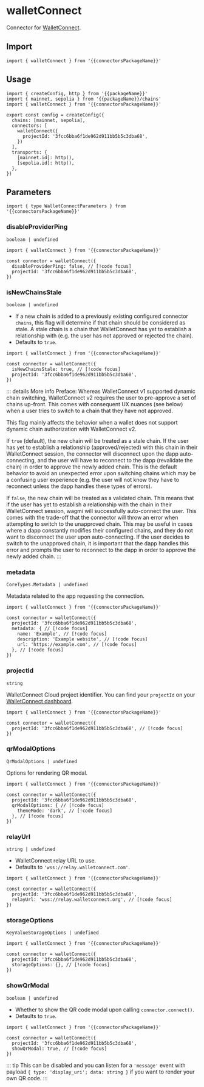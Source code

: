 <!-- <script setup>
const packageName = 'wagmi'
const connectorsPackageName = 'wagmi/connectors'
</script> -->

# walletConnect

Connector for [WalletConnect](https://walletconnect.com).

## Import

```ts-vue
import { walletConnect } from '{{connectorsPackageName}}'
```

## Usage

```ts-vue{3,8-10}
import { createConfig, http } from '{{packageName}}'
import { mainnet, sepolia } from '{{packageName}}/chains'
import { walletConnect } from '{{connectorsPackageName}}'

export const config = createConfig({
  chains: [mainnet, sepolia],
  connectors: [
    walletConnect({
      projectId: '3fcc6bba6f1de962d911bb5b5c3dba68',
    })
  ],
  transports: {
    [mainnet.id]: http(),
    [sepolia.id]: http(),
  },
})
```

## Parameters

```ts-vue
import { type WalletConnectParameters } from '{{connectorsPackageName}}'
```

### disableProviderPing

`boolean | undefined`

```ts-vue
import { walletConnect } from '{{connectorsPackageName}}'

const connector = walletConnect({
  disableProviderPing: false, // [!code focus]
  projectId: '3fcc6bba6f1de962d911bb5b5c3dba68',
})
```

### isNewChainsStale

`boolean | undefined`

- If a new chain is added to a previously existing configured connector `chains`, this flag
will determine if that chain should be considered as stale. A stale chain is a chain that
WalletConnect has yet to establish a relationship with (e.g. the user has not approved or
rejected the chain).
- Defaults to `true`.

```ts-vue
import { walletConnect } from '{{connectorsPackageName}}'

const connector = walletConnect({
  isNewChainsStale: true, // [!code focus]
  projectId: '3fcc6bba6f1de962d911bb5b5c3dba68',
})
```

::: details More info
Preface: Whereas WalletConnect v1 supported dynamic chain switching, WalletConnect v2 requires
the user to pre-approve a set of chains up-front. This comes with consequent UX nuances (see below) when
a user tries to switch to a chain that they have not approved.

This flag mainly affects the behavior when a wallet does not support dynamic chain authorization
with WalletConnect v2.

If `true` (default), the new chain will be treated as a stale chain. If the user
has yet to establish a relationship (approved/rejected) with this chain in their WalletConnect
session, the connector will disconnect upon the dapp auto-connecting, and the user will have to
reconnect to the dapp (revalidate the chain) in order to approve the newly added chain.
This is the default behavior to avoid an unexpected error upon switching chains which may
be a confusing user experience (e.g. the user will not know they have to reconnect
unless the dapp handles these types of errors).

If `false`, the new chain will be treated as a validated chain. This means that if the user
has yet to establish a relationship with the chain in their WalletConnect session, wagmi will successfully
auto-connect the user. This comes with the trade-off that the connector will throw an error
when attempting to switch to the unapproved chain. This may be useful in cases where a dapp constantly
modifies their configured chains, and they do not want to disconnect the user upon
auto-connecting. If the user decides to switch to the unapproved chain, it is important that the
dapp handles this error and prompts the user to reconnect to the dapp in order to approve
the newly added chain.
:::

### metadata

`CoreTypes.Metadata | undefined`

Metadata related to the app requesting the connection.

```ts-vue
import { walletConnect } from '{{connectorsPackageName}}'

const connector = walletConnect({
  projectId: '3fcc6bba6f1de962d911bb5b5c3dba68',
  metadata: { // [!code focus]
    name: 'Example', // [!code focus]
    description: 'Example website', // [!code focus]
    url: 'https://example.com', // [!code focus]
  }, // [!code focus]
})
```

### projectId

`string`

WalletConnect Cloud project identifier. You can find your `projectId` on your [WalletConnect dashboard](https://cloud.walletconnect.com/sign-in).

```ts-vue
import { walletConnect } from '{{connectorsPackageName}}'

const connector = walletConnect({
  projectId: '3fcc6bba6f1de962d911bb5b5c3dba68', // [!code focus]
})
```

### qrModalOptions

`QrModalOptions | undefined`

Options for rendering QR modal.

```ts-vue
import { walletConnect } from '{{connectorsPackageName}}'

const connector = walletConnect({
  projectId: '3fcc6bba6f1de962d911bb5b5c3dba68',
  qrModalOptions: { // [!code focus]
    themeMode: 'dark', // [!code focus]
  }, // [!code focus]
})
```

### relayUrl

`string | undefined`

- WalletConnect relay URL to use.
- Defaults to `'wss://relay.walletconnect.com'`.

```ts-vue
import { walletConnect } from '{{connectorsPackageName}}'

const connector = walletConnect({
  projectId: '3fcc6bba6f1de962d911bb5b5c3dba68',
  relayUrl: 'wss://relay.walletconnect.org', // [!code focus]
})
```

### storageOptions

`KeyValueStorageOptions | undefined`

```ts-vue
import { walletConnect } from '{{connectorsPackageName}}'

const connector = walletConnect({
  projectId: '3fcc6bba6f1de962d911bb5b5c3dba68',
  storageOptions: {}, // [!code focus]
})
```

### showQrModal

`boolean | undefined`

- Whether to show the QR code modal upon calling `connector.connect()`.
- Defaults to `true`.

```ts-vue
import { walletConnect } from '{{connectorsPackageName}}'

const connector = walletConnect({
  projectId: '3fcc6bba6f1de962d911bb5b5c3dba68',
  showQrModal: true, // [!code focus]
})
```

::: tip
This can be disabled and you can listen for a `'message'` event with payload `{ type: 'display_uri'; data: string }` if you want to render your own QR code.
:::